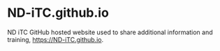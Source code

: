 # ND-iTC.github.io
ND iTC GitHub hosted website used to share additional information and training, https://ND-iTC.github.io.

